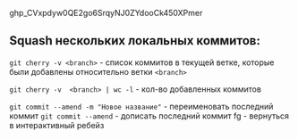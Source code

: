 

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

## Squash нескольких локальных коммитов: 

`git cherry -v <branch>` - список коммитов в текущей ветке, которые были добавлены относительно ветки `<branch>`

`git cherry -v  <branch> | wc -l` - кол-во добавленных коммитов


`git commit --amend -m "Новое название"` - переименовать последний коммит
`git commit --amend` - дописать последний коммит
fg - вернуться в интерактивный ребейз 
